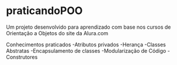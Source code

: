 # praticandoPOO
 Um projeto desenvolvido para aprendizado com base nos cursos de Orientação a Objetos do site da Alura.com

 Conhecimentos praticados
 -Atributos privados
 -Herança
 -Classes Abstratas
 -Encapsulamento de classes
 -Modularização de Código
 -Construtores
 
